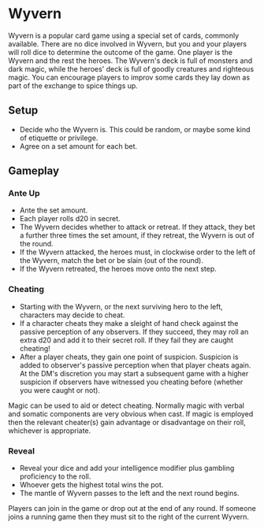 # Wyvern
Wyvern is a popular card game using a special set of cards, commonly available. There are no dice involved in Wyvern, but you and your players will roll dice to determine the outcome of the game. One player is the Wyvern and the rest the heroes. The Wyvern's deck is full of monsters and dark magic, while the heroes' deck is full of goodly creatures and righteous magic. You can encourage players to improv some cards they lay down as part of the exchange to spice things up.

## Setup
- Decide who the Wyvern is. This could be random, or maybe some kind of etiquette or privilege.
- Agree on a set amount for each bet.

## Gameplay

### Ante Up
- Ante the set amount.
- Each player rolls d20 in secret.
- The Wyvern decides whether to attack or retreat. If they attack, they bet a further three times the set amount, if they retreat, the Wyvern is out of the round.
- If the Wyvern attacked, the heroes must, in clockwise order to the left of the Wyvern, match the bet or be slain (out of the round).
- If the Wyvern retreated, the heroes move onto the next step.

### Cheating
- Starting with the Wyvern, or the next surviving hero to the left, characters may decide to cheat.
- If a character cheats they make a sleight of hand check against the passive perception of any observers. If they succeed, they may roll an extra d20 and add it to their secret roll. If they fail they are caught cheating!
- After a player cheats, they gain one point of suspicion. Suspicion is added to observer's passive perception when that player cheats again. At the DM's discretion you may start a subsequent game with a higher suspicion if observers have witnessed you cheating before (whether you were caught or not).

Magic can be used to aid or detect cheating. Normally magic with verbal and somatic components are very obvious when cast. If magic is employed then the relevant cheater(s) gain advantage or disadvantage on their roll, whichever is appropriate.

### Reveal
- Reveal your dice and add your intelligence modifier plus gambling proficiency to the roll.
- Whoever gets the highest total wins the pot.
- The mantle of Wyvern passes to the left and the next round begins.

Players can join in the game or drop out at the end of any round. If someone joins a running game then they must sit to the right of the current Wyvern.
